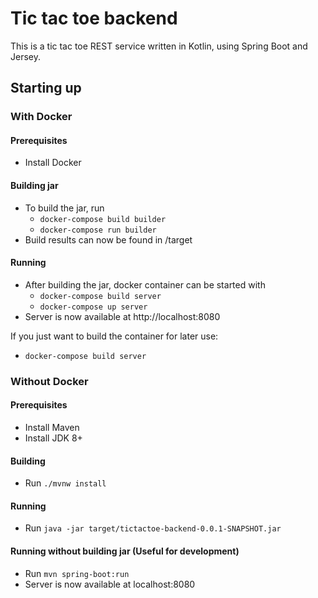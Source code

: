# Tic tac toe backend

This is a tic tac toe REST service written in Kotlin, using Spring Boot and Jersey.

## Starting up

### With Docker

#### Prerequisites
- Install Docker

#### Building jar

- To build the jar, run
    - ```docker-compose build builder```
    - ```docker-compose run builder```
- Build results can now be found in /target

#### Running

- After building the jar, docker container can be started with
    - ```docker-compose build server```
    - ```docker-compose up server```
- Server is now available at http://localhost:8080

If you just want to build the container for later use: 

- ```docker-compose build server```

### Without Docker

#### Prerequisites
- Install Maven
- Install JDK 8+

#### Building
- Run ```./mvnw install```

#### Running
- Run ```java -jar target/tictactoe-backend-0.0.1-SNAPSHOT.jar```

#### Running without building jar (Useful for development)
- Run ```mvn spring-boot:run```
- Server is now available at localhost:8080
